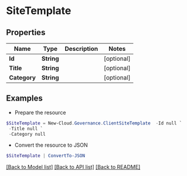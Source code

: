 # SiteTemplate
## Properties

Name | Type | Description | Notes
------------ | ------------- | ------------- | -------------
**Id** | **String** |  | [optional] 
**Title** | **String** |  | [optional] 
**Category** | **String** |  | [optional] 

## Examples

- Prepare the resource
```powershell
$SiteTemplate = New-Cloud.Governance.ClientSiteTemplate  -Id null `
 -Title null `
 -Category null
```

- Convert the resource to JSON
```powershell
$SiteTemplate | ConvertTo-JSON
```

[[Back to Model list]](../README.md#documentation-for-models) [[Back to API list]](../README.md#documentation-for-api-endpoints) [[Back to README]](../README.md)

